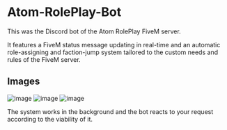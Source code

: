 # Atom-RolePlay-Bot

This was the Discord bot of the Atom RolePlay FiveM server.

It features a FiveM status message updating in real-time and an automatic role-assigning and faction-jump system tailored to the custom needs and rules of the FiveM server.

## Images
![image](https://github.com/user-attachments/assets/777138c4-69d0-4164-80e3-d60078e840c3)
![image](https://github.com/user-attachments/assets/0ddd5b73-21dd-4b6b-8826-e965e6da9a31)
![image](https://github.com/user-attachments/assets/676b2561-4453-43ac-9e97-0347b31ca8ad)

The system works in the background and the bot reacts to your request according to the viability of it.
